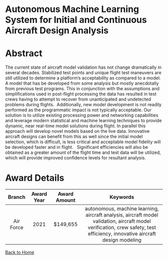 
Autonomous Machine Learning System for Initial and Continuous Aircraft Design Analysis
======================================================================================

# Abstract


The current state of aircraft model validation has not change dramatically in several decades. Stabilized test points and unique flight test maneuvers are still utilized to determine a platform’s acceptability as compared to a model. A model that has be developed from some analysis but mostly anecdotally from previous test programs. This in conjunction with the assumptions and simplifications used in post-flight processing the data has resulted in test crews having to attempt to recover from unanticipated and undetected problems during flights.  Additionally, new model development is not readily performed as the programmatic impact is not typically acceptable. Our solution is to utilize existing processing power and networking capabilities and leverage modern statistical and machine learning techniques to provide dynamic, near real-time model solutions during flight. In parallel this approach will develop novel models based on the live data. Innovative aircraft designs can benefit from this as well since the initial model selection, which is difficult, is less critical and acceptable model fidelity will be developed faster and in flight.   Significant efficiencies will also be obtained as a greater amount of the flight time and test data will be utilized, which will provide improved confidence levels for resultant analysis.  

# Award Details

|Branch|Award Year|Award Amount|Keywords|
| :---: | :---: | :---: | :---: |
|Air Force|2021|$149,655|autonomous, machine learning, aircraft analysis, aircraft model validation, aircraft model verification, crew safety, test efficiency, innovative aircraft design modeling|
  
  


[Back to Home](https://github.com/chrischow/dod_sbir_awards#1790)
